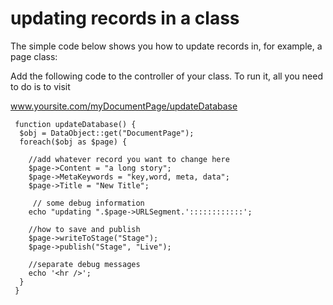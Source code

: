 # updating records in a class

The simple code below shows you how to update records in, for example, a page class:

Add the following code to the controller of your class.  To run it, all you need to do is to visit

www.yoursite.com/myDocumentPage/updateDatabase

~~~ {php}
 function updateDatabase() {
  $obj = DataObject::get("DocumentPage");
  foreach($obj as $page) {
    
    //add whatever record you want to change here
    $page->Content = "a long story";
    $page->MetaKeywords = "key,word, meta, data";
    $page->Title = "New Title";
    
     // some debug information
    echo "updating ".$page->URLSegment.'::::::::::::';
    
    //how to save and publish
    $page->writeToStage("Stage");
    $page->publish("Stage", "Live");
    
    //separate debug messages
    echo '<hr />';
  }
 }

~~~

